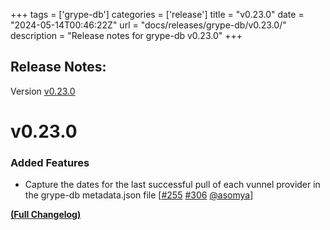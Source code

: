 +++
tags = ['grype-db']
categories = ['release']
title = "v0.23.0"
date = "2024-05-14T00:46:22Z"
url = "docs/releases/grype-db/v0.23.0/"
description = "Release notes for grype-db v0.23.0"
+++

## Release Notes:
Version [v0.23.0](https://github.com/anchore/grype-db/releases/tag/v0.23.0)

# v0.23.0

### Added Features

- Capture the dates for the last successful pull of each vunnel provider in the grype-db metadata.json file [[#255](https://github.com/anchore/grype-db/issues/255) [#306](https://github.com/anchore/grype-db/pull/306) [@asomya](https://github.com/asomya)]

**[(Full Changelog)](https://github.com/anchore/grype-db/compare/v0.22.1...v0.23.0)**
